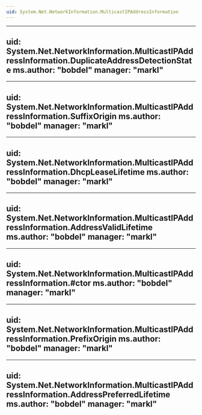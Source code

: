 ```yaml
---
uid: System.Net.NetworkInformation.MulticastIPAddressInformation
---
```


---
uid: System.Net.NetworkInformation.MulticastIPAddressInformation.DuplicateAddressDetectionState
ms.author: "bobdel"
manager: "markl"
---

---
uid: System.Net.NetworkInformation.MulticastIPAddressInformation.SuffixOrigin
ms.author: "bobdel"
manager: "markl"
---

---
uid: System.Net.NetworkInformation.MulticastIPAddressInformation.DhcpLeaseLifetime
ms.author: "bobdel"
manager: "markl"
---

---
uid: System.Net.NetworkInformation.MulticastIPAddressInformation.AddressValidLifetime
ms.author: "bobdel"
manager: "markl"
---

---
uid: System.Net.NetworkInformation.MulticastIPAddressInformation.#ctor
ms.author: "bobdel"
manager: "markl"
---

---
uid: System.Net.NetworkInformation.MulticastIPAddressInformation.PrefixOrigin
ms.author: "bobdel"
manager: "markl"
---

---
uid: System.Net.NetworkInformation.MulticastIPAddressInformation.AddressPreferredLifetime
ms.author: "bobdel"
manager: "markl"
---
